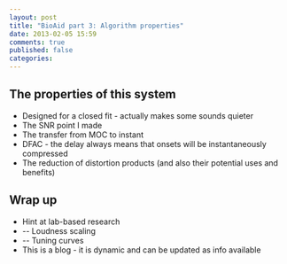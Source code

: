 ```yaml
---
layout: post
title: "BioAid part 3: Algorithm properties"
date: 2013-02-05 15:59
comments: true
published: false
categories: 
---
```


The properties of this system
-----------------------------

* Designed for a closed fit - actually makes some sounds quieter
* The SNR point I made
* The transfer from MOC to instant
* DFAC - the delay always means that onsets will be instantaneously compressed
* The reduction of distortion products (and also their potential uses and benefits)

 

Wrap up
-------

* Hint at lab-based research
* -- Loudness scaling
* -- Tuning curves
* This is a blog - it is dynamic and can be updated as info available
